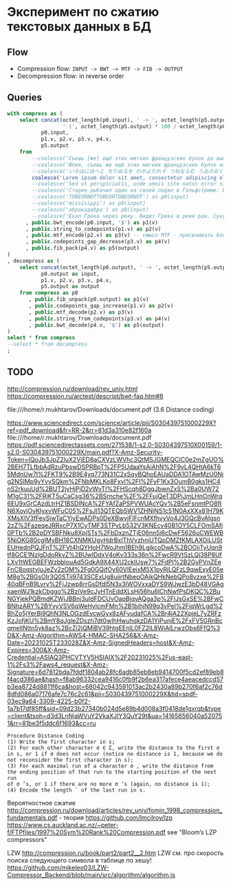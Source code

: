 # Эксперимент по сжатию текстовых данных в БД

## Flow

* Compression flow: `INPUT -> BWT -> MTF -> FIB -> OUTPUT`
* Decompression flow: in reverse order


## Queries

```sql
with compress as (
    select concat(octet_length(p0.input), ' -> ', octet_length(p5.output), ' bytes',
                  ' (', octet_length(p5.output) * 100 / octet_length(p0.input), '%)') as stat,
           p0.input,
           p1.v, p2.v, p3.v, p4.v,
           p5.output
    from
        --coalesce('Съешь [же] ещё этих мягких французских булок да выпей чаю.') as p0(input) --https://ru.wikipedia.org/wiki/Панграмма
        --coalesce('Юлия, съешь же ещё этих мягких французских булок из Йошкар-Олы, да выпей алтайского чаю.') as p0(input)
        --coalesce('いろはにほへと ちりぬるを わかよたれそ つねならむ うゐのおくやま けふこえて あさきゆめみし ゑひもせす') as p0(input) --https://ru.wikipedia.org/wiki/Панграмма
        coalesce('Lorem ipsum dolor sit amet, consectetur adipiscing elit, sed do eiusmod tempor incididunt ut labore et dolore magna aliqua. Ut enim ad minim veniam, quis nostrud exercitation ullamco laboris nisi ut aliquip ex ea commodo consequat. Duis aute irure dolor in reprehenderit in voluptate velit esse cillum dolore eu fugiat nulla pariatur. Excepteur sint occaecat cupidatat non proident, sunt in culpa qui officia deserunt mollit anim id est laborum.') as p0(input)
        --coalesce('Sed ut perspiciatis, unde omnis iste natus error sit voluptatem accusantium doloremque laudantium, totam rem aperiam eaque ipsa, quae ab illo inventore veritatis et quasi architecto beatae vitae dicta sunt, explicabo. Nemo enim ipsam voluptatem, quia voluptas sit, aspernatur aut odit aut fugit, sed quia consequuntur magni dolores eos, qui ratione voluptatem sequi nesciunt, neque porro quisquam est, qui dolorem ipsum, quia dolor sit, amet, consectetur, adipisci velit, sed quia non numquam eius modi tempora incidunt, ut labore et dolore magnam aliquam quaerat voluptatem. Ut enim ad minima veniam, quis nostrum exercitationem ullam corporis suscipit laboriosam, nisi ut aliquid ex ea commodi consequatur? Quis autem vel eum iure reprehenderit, qui in ea voluptate velit esse, quam nihil molestiae consequatur, vel illum, qui dolorem eum fugiat, quo voluptas nulla pariatur? At vero eos et accusamus et iusto odio dignissimos ducimus, qui blanditiis praesentium voluptatum deleniti atque corrupti, quos dolores et quas molestias excepturi sint, obcaecati cupiditate non provident, similique sunt in culpa, qui officia deserunt mollitia animi, id est laborum et dolorum fuga. Et harum quidem rerum facilis est et expedita distinctio. Nam libero tempore, cum soluta nobis est eligendi optio, cumque nihil impedit, quo minus id, quod maxime placeat, facere possimus, omnis voluptas assumenda est, omnis dolor repellendus. Temporibus autem quibusdam et aut officiis debitis aut rerum necessitatibus saepe eveniet, ut et voluptates repudiandae sint et molestiae non recusandae. Itaque earum rerum hic tenetur a sapiente delectus, ut aut reiciendis voluptatibus maiores alias consequatur aut perferendis doloribus asperiores repellat.') as p0(input)
        --coalesce('Старик рыбачил один на своей лодке в Гольфстриме. Вот уже восемьдесят четыре дня он ходил в море и не поймал ни одной рыбы. Первые сорок дней с ним был мальчик. Но день за днем не приносил улова, и родители сказали мальчику, что старик теперь уже явно salao, то есть «самый что ни на есть невезучий», и велели ходить в море на другой лодке, которая действительно привезла три хорошие рыбы в первую же неделю. Мальчику тяжело было смотреть, как старик каждый день возвращается ни с чем, и он выходил на берег, чтобы помочь ему отнести домой снасти или багор, гарпун и обернутый вокруг мачты парус. Парус был весь в заплатах из мешковины и, свернутый, напоминал знамя наголову разбитого полка. Старик был худ и изможден, затылок его прорезали глубокие морщины, а щеки были покрыты коричневыми пятнами неопасного кожного рака, который вызывают солнечные лучи, отраженные гладью тропического моря. Пятна спускались по щекам до самой шеи, на руках виднелись глубокие шрамы, прорезанные бечевой, когда он вытаскивал крупную рыбу. Однако свежих шрамов не было. Они были стары, как трещины в давно уже безводной пустыне. Все у него было старое, кроме глаз, а глаза были цветом похожи на море, веселые глаза человека, который не сдается.') as p0(input)
        --coalesce('TOBEORNOTTOBEORTOBEORNOT') as p0(input)
        --coalesce('missisippi') as p0(input)
        --coalesce('абракадабра') as p0(input)
        --coalesce('Ехал Грека через реку. Видит Грека в реке рак. Сунул Грека руку в реку. Рак за руку Греку цап!') as p0(input)
      , public.bwt_encode(p0.input, '$') as p1(v)
      , public.string_to_codepoints(p1.v) as p2(v)
      , public.mtf_encode(p2.v) as p3(v) -- смысл MTF - присваивать более короткие коды более частым символам
      , public.codepoints_gap_decrease(p3.v) as p4(v)
      , public.fib_pack(p4.v) as p5(output)
)
, decompress as (
    select concat(octet_length(p0.output), ' -> ', octet_length(p5.output), ' bytes') as stat,
           p0.output as input,
           p1.v, p2.v, p3.v, p4.v,
           p5.output as output
    from compress as p0
       , public.fib_unpack(p0.output) as p1(v)
       , public.codepoints_gap_increase(p1.v) as p2(v)
       , public.mtf_decode(p2.v) as p3(v)
       , public.string_from_codepoints(p3.v) as p4(v)
       , public.bwt_decode(p4.v, '$') as p5(output)
)
select * from compress
--select * from decompress
;

```

## TODO


http://compression.ru/download/rev_univ.html
https://compression.ru/arctest/descript/bwt-faq.htm#8

file:///home/r.mukhtarov/Downloads/document.pdf (3.6 Distance coding)

https://www.sciencedirect.com/science/article/pii/S030439751000229X?ref=pdf_download&fr=RR-2&rr=81d3a310e82f160a
file:///home/r.mukhtarov/Downloads/document.pdf
https://pdf.sciencedirectassets.com/271538/1-s2.0-S0304397510X00159/1-s2.0-S030439751000229X/main.pdf?X-Amz-Security-Token=IQoJb3JpZ2luX2VjED8aCXVzLWVhc3QtMSJGMEQCIC0e2mZgUO%2BEH7TLfbbAdRzuPbswDSPRBpT%2FP5UdaaYsAiAhN%2F9yL4QHtA6kT65MdnUw7I%2FKT9%2B9E4yq773N31C2xSqyBQhoEAUaDDA1OTAwMzU0Njg2NSIMp9vYvySQkm%2FNbMKLKo8FxvI%2FI%2FvF1Kx3OumB0gks1HC4nS2rkuuUd%2BUT2jvHjPjD2vWvTI%2FHScqh8DgqJbwnZxS%2Ba0UW72M1gC31%2FRjKT5uCaCsg36%2BSrnche%2F%2FFujQeT3DPiJmLHnOnWrq6EU9xGrCAzdLtrHZ1BSDINcA%2FYAfZaPSPVWUAcYQv%2B5eFsnmtPO8fIN6XovjOvKIyxvWFuC05%2FsJI13QTEQb5WV1ZHNiNS1c51N0AxXXx81H79KXMsXIV3fFevSjwTaCYiyEwADPs0DeXBwvjFIFcnMXfhvyVo4J3GQcBvAIgsn2zZ%2FazeqeJRRxcP7X1CyTMF3STPvLb532V3KNEcv40B1OY5CLFOmSAfj0PTb%2B2pDYSBFNku8XpjSTs%2FbDxznZTjE06nn5i6cDwF5626uCWEWB5NiOKG80cgIMyBH18CXNMKUgvHdrBxIThVvzhniUTQpDMZfKMLAXOiLUStEUHednPQJFnT%2FVt4hQYHoH7WoJhm1BEh9LgjkcoDwA%2BOOjiTyUqn9tf8GCE1NzlgDdoRkvZ%2BUwIDdxV4oKv333s36n%2FwcR9VtSzLQj38P8UfLXv1tWEGBEFWzbblouAd5GdkA9X44XU2ckIUsw7%2FdPI%2B2GvPVnZEeFnC8oqstvjuJeZy2zOM%2Fg0GQjfOy60VIEejxM5X1pyRjLQFzL9qwExyE05eM8g%2BGsOIr3Q0STij9743SCExUg8ujjrtNbepOAjkQHkNebQPo8vzxe%2FB40qBFnB9Lvrv%2FjJzwp8rrGsDfdl5N3x3IWOVxxaDYS9WJwzE3bD48VGAgxaenWJ1kzkCbggo%2BziVe9cJyHTnEddXLsHj56hu6lChNwfPsDKQC%2BuNGYjekPQBmdKZWjJBBnj3uIdFDCUvOapBjqyAQga3p%2FlJsGxSE%2BFwCBNhzARY%2BYvyVSV6qWeHylcmFMn%2B1bihjN99q3vPel%2FiqWrLgd%2BhZo5jYerBi9QhN3NLOGzdEvcwGyx8zAFyudafCA%2Br4iA22XpjeL7yZRFzKzJofjKU%2BmY8qJgleZDszh7dt0wIhHwuhqkzDA1YjPunjE%2FxFV5GRnBcqmelINItn5yk8az%2BcZi2jQMiBV39htgEEnlL0FZ2lL8WiAILrwzObs6FfQ%3D&X-Amz-Algorithm=AWS4-HMAC-SHA256&X-Amz-Date=20231025T233028Z&X-Amz-SignedHeaders=host&X-Amz-Expires=300&X-Amz-Credential=ASIAQ3PHCVTYV5HSIAIX%2F20231025%2Fus-east-1%2Fs3%2Faws4_request&X-Amz-Signature=6d7812bda7fddf1804ab28fc6adb85eb8eb9414700f5cd2ef89eb8f4acd386ae&hash=f8ab96332cea9416c0fb9f2b6ea317afece4aeacedccd57b3ea8724d8811f6ca&host=68042c943591013ac2b2430a89b270f6af2c76d8dfd086a07176afe7c76c2c61&pii=S030439751000229X&tid=spdf-03ec9a64-3309-4225-b0f2-1a7b17df85ff&sid=09d23b27340b024d5e89b4d008a3f0418de1gxrqb&type=client&tsoh=d3d3LnNjaWVuY2VkaXJlY3QuY29t&ua=14165656040a520751&rr=81be3f5ddc6f1693&cc=ru
```
Procedure Distance Coding
(1) Write the first character in s;
(2) For each other character σ ∈ Σ, write the distance to the first σ in s, or 1 if σ does not occur (notice no distance is 1, because we do
not reconsider the first character in s);
(3) For each maximal run of a character σ , write the distance from the ending position of that run to the starting position of the next run
of σ ’s, or 1 if there are no more σ ’s (again, no distance is 1);
(4) Encode the length ` of the last run in s.
```

Вероятностное сжатие
http://compression.ru/download/articles/rev_univ/fomin_1998_compression_fundamentals.pdf - теория
https://github.com/lmcilroy/lzp
https://www.cs.auckland.ac.nz/~peter-f/FTPfiles/1997%20Sym%20Rank%20Compression.pdf see "Bloom’s LZP compressors"

LZW
http://compression.ru/book/part2/part2__2.htm LZW см. про скорость поиска следующего символа в таблице по хешу!  
https://github.com/mikeleo03/LZW-Compressor_Backend/blob/main/src/algorithm/algorithm.js
